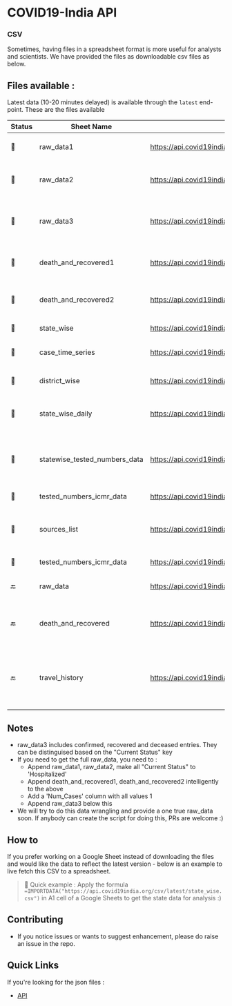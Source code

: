 # COVID19-India API

### CSV
Sometimes, having files in a spreadsheet format is more useful for analysts and scientists. We have provided the files as downloadable csv files as below.

## Files available :
Latest data (10-20 minutes delayed) is available through the `latest` end-point.
These are the files available

| Status        | Sheet Name                    | Link to CSV                                                               | Description                                                                                                                                            |
|---------------|-------------------------------|---------------------------------------------------------------------------|--------------------------------------------------------------------------------------------------------------------------------------------------------|
| :green_heart: | raw_data1                     | https://api.covid19india.org/csv/latest/raw_data1.csv                     | Data added to represent confirmed cases till Apr 19th                                                                                                  |
| :green_heart: | raw_data2                     | https://api.covid19india.org/csv/latest/raw_data2.csv                     | Data added to represent confirmed cases from Apr 20th to Apr 26th                                                                                      |
| :green_heart: | raw_data3                     | https://api.covid19india.org/csv/latest/raw_data2.csv                     | Data added to represent confirmed, recovered and deceased cases from April 27th onwards                                                                |
| :green_heart: | death_and_recovered1          | https://api.covid19india.org/csv/latest/death_and_recovered1.csv          | Data added to recovered and deceased cases till Apr 19th                                                                                               |
| :green_heart: | death_and_recovered2          | https://api.covid19india.org/csv/latest/death_and_recovered2.csv          | Data added to recovered and deceased cases from Apr 20th to Apr 26th                                                                                   |
| :green_heart: | state_wise                    | https://api.covid19india.org/csv/latest/state_wise.csv                    | The current statewise situation                                                                                                                        |
| :green_heart: | case_time_series              | https://api.covid19india.org/csv/latest/case_time_series.csv              | Time series of Confirmed, Recovered and Deceased cases                                                                                                 |
| :green_heart: | district_wise                    | https://api.covid19india.org/csv/latest/district_wise.csv                    | The current Districtwise numbers situation                                                                                                                        |
| :green_heart: | state_wise_daily              | https://api.covid19india.org/csv/latest/state_wise_daily.csv              | Statewise timeseries of Confirmed, Recovered and Deceased numbers.                                                                                     |
| :green_heart: | statewise_tested_numbers_data | https://api.covid19india.org/csv/latest/statewise_tested_numbers_data.csv | Number of tests conducted by the state, ventilators and hospital bed information reported in state bulletins                                           |
| :green_heart: | tested_numbers_icmr_data      | https://api.covid19india.org/csv/latest/tested_numbers_icmr_data.csv      | Number of tests reported by ICMR                                                                                                                       |
| :green_heart: | sources_list                  | https://api.covid19india.org/csv/latest/sources_list.csv                  | List of sources that we are using. Some links mentioned could break as states change their reporting location                                          |
| :green_heart: | tested_numbers_icmr_data      | https://api.covid19india.org/csv/latest/tested_numbers_icmr_data.csv      | Number of tests reported by ICMR                                                                                                                       |
| :end:         | raw_data                      | https://api.covid19india.org/csv/latest/raw_data.csv                      | raw_data1 + raw_data2. This is frozen as of Apr 26th.                                                                                                  |
| :end: | death_and_recovered           | https://api.covid19india.org/csv/latest/death_and_recovered.csv           | death_and_recovered1 + death_and_recovered2. This is frozen as of Apr 26th.                                                                            |
| :end:         | travel_history                | https://api.covid19india.org/csv/latest/travel_history.csv                | Travel history of patients, which used to be published publically for a few patients by the government. This data is not reported or captured anymore. |

## Notes
- raw_data3 includes confirmed, recovered and deceased entries. They can be distinguised based on the "Current Status" key
- If you need to get the full raw_data, you need to :
   * Append raw_data1, raw_data2, make all "Current Status" to 'Hospitalized'
   * Append death_and_recovered1, death_and_recovered2 intelligently to the above
   * Add a 'Num_Cases' column with all values 1
   * Append raw_data3 below this
- We will try to do this data wrangling and provide a one true raw_data soon. If anybody can create the script for doing this, PRs are welcome :)

## How to
If you prefer working on a Google Sheet instead of downloading the files and would like the data to reflect the latest version - below is an example to live fetch this CSV to a spreadsheet.
> :rocket: Quick example : Apply the formula `=IMPORTDATA("https://api.covid19india.org/csv/latest/state_wise.csv")` in A1 cell of a Google Sheets to get the state data for analysis :)

## Contributing
- If you notice issues or wants to suggest enhancement, please do raise an issue in the repo.

## Quick Links
If you're looking for the json files :
- [API](https://api.covid19india.org)
